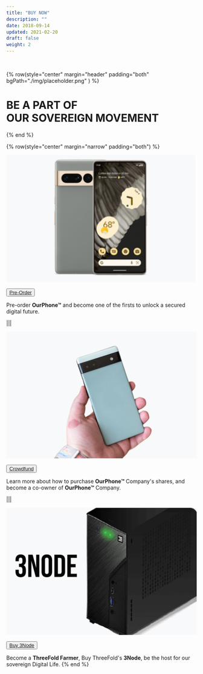 ```yaml
---
title: "BUY NOW"
description: ""
date: 2018-09-14
updated: 2021-02-20
draft: false
weight: 2
---
```


<div class="container-fluid mx-auto">

<br>

<!-- section 1 (co-found) -->

{% row(style="center" margin="header" padding="both" bgPath="./img/placeholder.png" ) %}

# BE A PART OF <br> OUR SOVEREIGN MOVEMENT

{% end %}

</div>

<div class="container mx-auto">

{% row(style="center" margin="narrow" padding="both") %}

![image](./img/phone1.png)

<button>[Pre-Order](https://docs.google.com/forms/d/e/1FAIpQLSecdYeQZnEZTCFaJDR0JUIdDqRcLLGwYQGZZf3e8h1rtmDTSg/viewform)</button>

Pre-order **OurPhone&trade;** and become one of the firsts to unlock a secured digital future.

|||

![image](./img/crowdfund1.png)

<button>[Crowdfund](https://docs.google.com/forms/d/e/1FAIpQLSecdYeQZnEZTCFaJDR0JUIdDqRcLLGwYQGZZf3e8h1rtmDTSg/viewform)</button>

Learn more about how to purchase **OurPhone&trade;** Company's shares, and become a co-owner of **OurPhone&trade;** Company.

|||

![image](./img/3nodes.png)

<button>[Buy 3Node](https://marketplace.3node.global/index.php)</button>

Become a **ThreeFold Farmer**, Buy ThreeFold's **3Node**, be the host for our sovereign Digital Life.
{% end %}

</div>